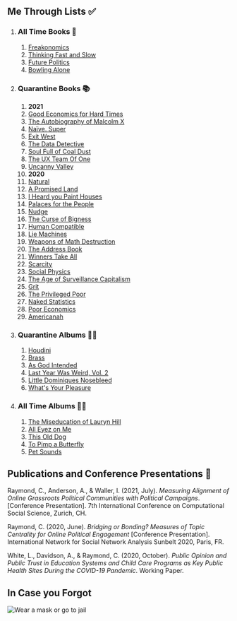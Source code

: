 ## Me Through Lists ✅
1. ### All Time Books 📖
   1. [Freakonomics](https://www.nytimes.com/2005/05/15/books/review/freakonomics-everything-he-always-wanted-to-know.html)
   2. [Thinking Fast and Slow](https://www.nytimes.com/2011/11/27/books/review/thinking-fast-and-slow-by-daniel-kahneman-book-review.html)
   3. [Future Politics](https://www.nytimes.com/2018/12/04/opinion/chatbots-ai-democracy-free-speech.html)
   4. [Bowling Alone](https://www.nytimes.com/2000/05/06/arts/lonely-bowlers-unite-mend-social-fabric-political-scientist-renews-his-alarm.html)
2. ### Quarantine Books 📚
   1. **2021**
   2. [Good Economics for Hard Times](https://www.nytimes.com/2019/10/26/opinion/sunday/duflo-banerjee-economic-incentives.html)
   3. [The Autobiography of Malcolm X](https://www.nytimes.com/1965/11/05/archives/an-eloquent-testament.html?searchResultPosition=1)
   4. [Naïve. Super](https://www.newyorker.com/books/page-turner/the-coming-of-age-tale-that-inspired-mayor-pete-to-learn-norwegian)
   5. [Exit West](https://www.nytimes.com/2017/02/27/books/review-exit-west-mohsin-hamid.html)
   6. [The Data Detective](https://www.wsj.com/articles/the-data-detective-review-broadly-informed-easily-misled-11611875753)
   7. [Soul Full of Coal Dust](https://www.nytimes.com/2020/08/18/books/review/soul-full-of-coal-dust-chris-hamby.html)
   8. [The UX Team Of One](https://uxbookreviews.com/2015/05/05/the-user-experience-team-of-one/)
   9. [Uncanny Valley](https://www.nytimes.com/2020/01/03/books/review/uncanny-valley-anna-wiener.html)
   10. **2020**
   11. [Natural](https://www.theguardian.com/books/2020/may/02/natural-by-alan-levinovitz-review-the-seductive-myth-of-natures-goodness)
   12. [A Promised Land](https://www.nytimes.com/2020/11/12/books/review/barack-obama-a-promised-land.html)
   13. [I Heard you Paint Houses](https://www.nytimes.com/2004/06/20/books/killing-him-softly.html)
   14. [Palaces for the People](https://www.nytimes.com/2018/09/14/books/review/palaces-for-the-people-eric-klinenberg.html)
   15. [Nudge](https://www.nytimes.com/2015/11/01/upshot/the-power-of-nudges-for-good-and-bad.html)
   16. [The Curse of Bigness](https://www.nytimes.com/2018/12/12/books/review-curse-of-bigness-antitrust-law-tim-wu.html)
   17. [Human Compatible](https://www.nytimes.com/2019/10/31/opinion/superintelligent-artificial-intelligence.html)
   18. [Lie Machines](https://yalebooks.co.uk/display.asp?k=9780300250206)
   19. [Weapons of Math Destruction](https://www.nytimes.com/2016/10/09/books/review/weapons-of-math-destruction-cathy-oneil-and-more.html)
   20. [The Address Book](https://www.nytimes.com/2020/04/14/books/review/deirdre-mask-the-address-book.html)
   21. [Winners Take All](https://www.nytimes.com/2018/08/20/books/review/winners-take-all-anand-giridharadas.html)
   22. [Scarcity](https://www.theguardian.com/books/2013/sep/07/scarcity-sendhil-mullainathan-shafir-review)
   23. [Social Physics](https://www.technologyreview.com/2014/03/04/173783/social-physics/)
   24. [The Age of Surveillance Capitalism](https://www.nytimes.com/2019/01/16/books/review-age-of-surveillance-capitalism-shoshana-zuboff.html)
   25. [Grit](https://www.newyorker.com/culture/culture-desk/the-limits-of-grit)
   26. [The Privileged Poor](https://www.newyorker.com/recommends/read/the-privileged-poor-a-refreshing-antidote-to-our-obsession-with-the-college-admissions-scandal)
   27. [Naked Statistics](https://www.nytimes.com/2013/01/29/science/naked-statistics-by-charles-wheelan-review.html)
   28. [Poor Economics](https://economics.mit.edu/faculty/eduflo/pooreconomics)
   29. [Americanah](https://www.nytimes.com/2013/06/09/books/review/americanah-by-chimamanda-ngozi-adichie.html)
3. ### Quarantine Albums 👨‍🎤
   1. [Houdini](http://www.deadendfollies.com/blog/classic-album-review-melvins-houdini)
   2. [Brass](https://pitchfork.com/reviews/albums/billy-woods-moor-mother-brass/)
   3. [As God Intended](https://pitchfork.com/reviews/albums/apollo-brown-che-noir-as-god-intended/)
   4. [Last Year Was Weird, Vol. 2](https://pitchfork.com/reviews/albums/tkay-maidza-last-year-was-weird-vol-2/)
   5. [Little Dominiques Nosebleed](https://pitchfork.com/reviews/albums/the-koreatown-oddity-little-dominiques-nosebleed/)
   6. [What's Your Pleasure](https://pitchfork.com/reviews/albums/jessie-ware-whats-your-pleasure/)
4. ### All Time Albums 💃🕺
   1. [The Miseducation of Lauryn Hill](https://pitchfork.com/reviews/albums/22035-the-miseducation-of-lauryn-hill/)
   2. [All Eyez on Me](https://pitchfork.com/reviews/albums/2pac-all-eyez-on-me/)
   3. [This Old Dog](https://pitchfork.com/reviews/albums/23125-this-old-dog/)
   4. [To Pimp a Butterfly](https://pitchfork.com/reviews/albums/20390-to-pimp-a-butterfly/)
   5. [Pet Sounds](https://pitchfork.com/reviews/albums/9371-pet-sounds-40th-anniversary/)

## Publications and Conference Presentations 📝

Raymond, C., Anderson, A., & Waller, I. (2021, July). *Measuring Alignment of Online Grassroots Political Communities with Political Campaigns*. [Conference Presentation]. 7th International Conference on Computational Social Science, Zurich, CH.

Raymond, C. (2020, June). *Bridging or Bonding? Measures of Topic Centrality for Online Political Engagement* [Conference Presentation]. International Network for Social Network Analysis Sunbelt 2020, Paris, FR.

White, L., Davidson, A., & Raymond, C. (2020, October). *Public Opinion and Public Trust in Education Systems and Child Care Programs as Key Public Health Sites During the COVID-19 Pandemic*. Working Paper.

## In Case you Forgot

![Wear a mask or go to jail](content/rl-for-traffic-flow/1918-spanish-flu.jpg)